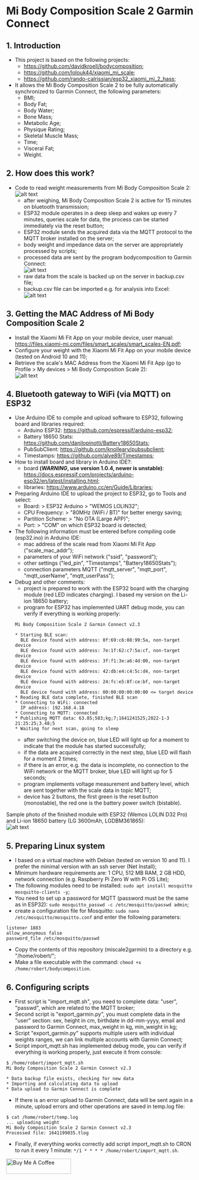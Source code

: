# Mi Body Composition Scale 2 Garmin Connect

## 1. Introduction
- This project is based on the following projects:
  - https://github.com/davidkroell/bodycomposition;
  - https://github.com/lolouk44/xiaomi_mi_scale;
  - https://github.com/rando-calrissian/esp32_xiaomi_mi_2_hass;
- It allows the Mi Body Composition Scale 2 to be fully automatically synchronized to Garmin Connect, the following parameters:
  - BMI;
  - Body Fat;
  - Body Water;
  - Bone Mass;
  - Metabolic Age;
  - Physique Rating;
  - Skeletal Muscle Mass;
  - Time;
  - Visceral Fat;
  - Weight.

## 2. How does this work?
- Code to read weight measurements from Mi Body Composition Scale 2:<br>
![alt text](https://github.com/RobertWojtowicz/miscale2garmin/blob/master/pic/app_states.png)
  - after weighing, Mi Body Composition Scale 2 is active for 15 minutes on bluetooth transmission;
  - ESP32 module operates in a deep sleep and wakes up every 7 minutes, queries scale for data, the process can be started immediately via the reset button;
  - ESP32 module sends the acquired data via the MQTT protocol to the MQTT broker installed on the server;
  - body weight and impedance data on the server are appropriately processed by scripts;
  - processed data are sent by the program bodycomposition to Garmin Connect:<br>
  ![alt text](https://github.com/RobertWojtowicz/miscale2garmin/blob/master/pic/garmin_connect.png)
  - raw data from the scale is backed up on the server in backup.csv file;
  - backup.csv file can be imported e.g. for analysis into Excel:<br>
  ![alt text](https://github.com/RobertWojtowicz/miscale2garmin/blob/master/pic/example_data.png)

## 3. Getting the MAC Address of Mi Body Composition Scale 2
- Install the Xiaomi Mi Fit App on your mobile device, user manual: https://files.xiaomi-mi.com/files/smart_scales/smart_scales-EN.pdf;
- Configure your weight with the Xiaomi Mi Fit App on your mobile device (tested on Android 10 and 11);
- Retrieve the scale's MAC Address from the Xiaomi Mi Fit App (go to Profile > My devices > Mi Body Composition Scale 2):<br>
![alt text](https://github.com/RobertWojtowicz/miscale2garmin/blob/master/pic/mac_addr.png)

## 4. Bluetooth gateway to WiFi (via MQTT) on ESP32
- Use Arduino IDE to compile and upload software to ESP32, following board and libraries required:
  - Arduino ESP32: https://github.com/espressif/arduino-esp32;
  - Battery 18650 Stats: https://github.com/danilopinotti/Battery18650Stats;
  - PubSubClient: https://github.com/knolleary/pubsubclient;
  - Timestamps: https://github.com/alve89/Timestamps;
- How to install board and library in Arduino IDE?:
  - board **(_WARNING_, use version 1.0.4, newer is unstable)**: https://docs.espressif.com/projects/arduino-esp32/en/latest/installing.html;
  - libraries: https://www.arduino.cc/en/Guide/Libraries;
- Preparing Arduino IDE to upload the project to ESP32, go to Tools and select:
  - Board: > ESP32 Arduino > "WEMOS LOLIN32";
  - CPU Frequency: > "80MHz (WiFi / BT)" for better energy saving;
  - Partition Scheme: > "No OTA (Large APP)";
  - Port: > "COM" on which ESP32 board is detected;
- The following information must be entered before compiling code (esp32.ino) in Arduino IDE:
  - mac address of the scale read from Xiaomi Mi Fit App ("scale_mac_addr");
  - parameters of your WiFi network ("ssid", "password");
  - other settings ("led_pin", "Timestamps", "Battery18650Stats");
  - connection parameters MQTT ("mqtt_server", "mqtt_port", "mqtt_userName", "mqtt_userPass");
- Debug and other comments:
  - project is prepared to work with the ESP32 board with the charging module (red LED indicates charging). I based my version on the Li-ion 18650 battery;
  - program for ESP32 has implemented UART debug mode, you can verify if everything is working properly:
  ```
  Mi Body Composition Scale 2 Garmin Connect v2.3
  
  * Starting BLE scan:
    BLE device found with address: 0f:69:c6:08:99:5a, non-target device
    BLE device found with address: 7e:1f:62:c7:5a:cf, non-target device
    BLE device found with address: 3f:f1:3e:a6:4d:00, non-target device
    BLE device found with address: 42:db:e4:c4:5c:d4, non-target device
    BLE device found with address: 24:fc:e5:8f:ce:bf, non-target device
    BLE device found with address: 00:00:00:00:00:00 <= target device
  * Reading BLE data complete, finished BLE scan
  * Connecting to WiFi: connected
    IP address: 192.168.4.18
  * Connecting to MQTT: connected
  * Publishing MQTT data: 63.85;583;kg;7;1641241525;2022-1-3 21:25:25;3.48;5
  * Waiting for next scan, going to sleep
  ```
  - after switching the device on, blue LED will light up for a moment to indicate that the module has started successfully;
  - if the data are acquired correctly in the next step, blue LED will flash for a moment 2 times;
  - if there is an error, e.g. the data is incomplete, no connection to the WiFi network or the MQTT broker, blue LED will light up for 5 seconds;
  - program implements voltage measurement and battery level, which are sent together with the scale data in topic MQTT;
  - device has 2 buttons, the first green is the reset button (monostable), the red one is the battery power switch (bistable).

Sample photo of the finished module with ESP32 (Wemos LOLIN D32 Pro) and Li-ion 18650 battery (LG 3600mAh, LGDBM361865):<br>
![alt text](https://github.com/RobertWojtowicz/miscale2garmin/blob/master/pic/esp32.jpg)

## 5. Preparing Linux system
- I based on a virtual machine with Debian (tested on version 10 and 11). I prefer the minimal version with an ssh server (Net Install);
- Minimum hardware requirements are: 1 CPU, 512 MB RAM, 2 GB HDD, network connection (e.g. Raspberry Pi Zero W with Pi OS Lite);
- The following modules need to be installed: ```sudo apt install mosquitto mosquitto-clients -y```;
- You need to set up a password for MQTT (password must be the same as in ESP32): ```sudo mosquitto_passwd -c /etc/mosquitto/passwd admin```;
- create a configuration file for Mosquitto: ```sudo nano /etc/mosquitto/mosquitto.conf``` and enter the following parameters:
```
listener 1883
allow_anonymous false
password_file /etc/mosquitto/passwd
```
- Copy the contents of this repository (miscale2garmin) to a directory e.g. "/home/robert/";
- Make a file executable with the command: ```chmod +x /home/robert/bodycomposition```.

## 6. Configuring scripts
- First script is "import_mqtt.sh", you need to complete data: "user", "passwd", which are related to the MQTT broker;
- Second script is "export_garmin.py", you must complete data in the "user" section: sex, height in cm, birthdate in dd-mm-yyyy, email and password to Garmin Connect, max_weight in kg, min_weight in kg;
- Script "export_garmin.py" supports multiple users with individual weights ranges, we can link multiple accounts with Garmin Connect;
- Script import_mqtt.sh has implemented debug mode, you can verify if everything is working properly, just execute it from console:
```
$ /home/robert/import_mqtt.sh
Mi Body Composition Scale 2 Garmin Connect v2.3

* Data backup file exists, checking for new data
* Importing and calculating data to upload
* Data upload to Garmin Connect is complete
```
- If there is an error upload to Garmin Connect, data will be sent again in a minute, upload errors and other operations are saved in temp.log file:
```
$ cat /home/robert/temp.log
... uploading weight
Mi Body Composition Scale 2 Garmin Connect v2.3
Processed file: 1641199035.tlog
```
- Finally, if everything works correctly add script import_mqtt.sh to CRON to run it every 1 minute: ```*/1 * * * * /home/robert/import_mqtt.sh```.

<a href="https://www.buymeacoffee.com/RobertWojtowicz" target="_blank"><img src="https://cdn.buymeacoffee.com/buttons/default-orange.png" alt="Buy Me A Coffee" height="41" width="174"></a>
